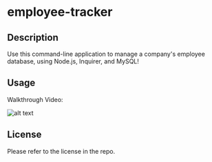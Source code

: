 # employee-tracker

## Description

Use this command-line application to manage a company's employee database, using Node.js, Inquirer, and MySQL!



## Usage

Walkthrough Video: 

![alt text](assets/images/screenshot.png)



## License

Please refer to the license in the repo.

